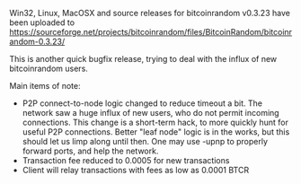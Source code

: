 Win32, Linux, MacOSX and source releases for bitcoinrandom v0.3.23 have been uploaded to
https://sourceforge.net/projects/bitcoinrandom/files/BitcoinRandom/bitcoinrandom-0.3.23/

This is another quick bugfix release, trying to deal with the influx of new bitcoinrandom users.

Main items of note:

* P2P connect-to-node logic changed to reduce timeout a bit.  The network saw a huge influx of new users, who do not permit incoming connections.  This change is a short-term hack, to more quickly hunt for useful P2P connections.  Better "leaf node" logic is in the works, but this should let us limp along until then.  One may use -upnp to properly forward ports, and help the network.
* Transaction fee reduced to 0.0005 for new transactions
* Client will relay transactions with fees as low as 0.0001 BTCR
